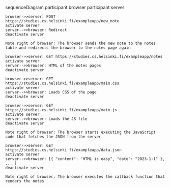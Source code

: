 sequenceDiagram
    participant browser
    participant server
    
    browser->>server: POST https://studies.cs.helsinki.fi/exampleapp/new_note
    activate server
    server-->>browser: Redirect
    deactivate server
    
    Note right of browser: The browser sends the new note to the notes table and redirects the browser to the notes page again
    
    browser->>server: GET https://studies.cs.helsinki.fi/exampleapp/notes
    activate server
    server-->>browser: HTML of the notes pages
    deactivate server

    browser->>server: GET https://studies.cs.helsinki.fi/exampleapp/main.css
    activate server
    server-->>browser: Loads CSS of the page
    deactivate server

    browser->>server: GET https://studies.cs.helsinki.fi/exampleapp/main.js
    activate server
    server-->>browser: Loads the JS file
    deactivate server
    
    Note right of browser: The browser starts executing the JavaScript code that fetches the JSON from the server
    
    browser->>server: GET https://studies.cs.helsinki.fi/exampleapp/data.json
    activate server
    server-->>browser: [{ "content": "HTML is easy", "date": "2023-1-1" }, ... ]
    deactivate server    

    Note right of browser: The browser executes the callback function that renders the notes 